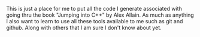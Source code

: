 This is just a place for me to put all the code I generate associated with going thru the book "Jumping into C++" by Alex Allain. 
As much as anything I also want to learn to use all these tools available to me such as git and github. Along with others that I am sure I don't know about yet.
